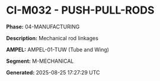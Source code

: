 # CI-M032 - PUSH-PULL-RODS

**Phase:** 04-MANUFACTURING

**Description:** Mechanical rod linkages

**AMPEL:** AMPEL-01-TUW (Tube and Wing)

**Segment:** M-MECHANICAL

**Generated:** 2025-08-25 17:27:29 UTC
